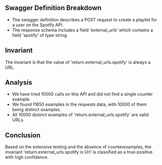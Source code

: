 ## Swagger Definition Breakdown
- The swagger definition describes a POST request to create a playlist for a user on the Spotify API.
- The response schema includes a field 'external_urls' which contains a field 'spotify' of type string.

## Invariant
The invariant is that the value of 'return.external_urls.spotify' is always a URL.

## Analysis
- We have tried 10000 calls on this API and did not find a single counter example.
- We found 11650 examples in the requests data, with 10000 of them being distinct examples.
- All 10000 distinct examples of 'return.external_urls.spotify' are valid URLs.

## Conclusion
Based on the extensive testing and the absence of counterexamples, the invariant 'return.external_urls.spotify is Url' is classified as a true-positive with high confidence.
